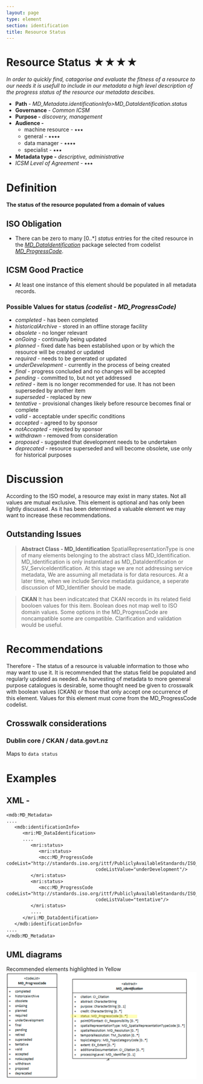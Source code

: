 ```yaml
---
layout: page
type: element
section: identification
title: Resource Status
---
```

# Resource Status ★★★★
*In order to quickly find, catagorise and evaluate the fitness of a resource to our needs it is usefull to include in our metadata a high level description of the progress status of the resource our metadata descibes.*

- **Path** - *MD_Metadata.identificationInfo>MD_DataIdentification.status*
- **Governance** -  *Common ICSM*
- **Purpose -** *discovery, management*
- **Audience -** 
  - machine resource - ⭑⭑⭑
  - general - ⭑⭑⭑⭑
  - data manager - ⭑⭑⭑⭑
  - specialist - ⭑⭑⭑
- **Metadata type -** *descriptive, administrative*
- *ICSM Level of Agreement* - ⭑⭑⭑

# Definition 
**The status of the resource populated from a domain of values** 

## ISO Obligation 
- There can be zero to many [0..\*] *status* entries for the cited resource in the  *[MD_DataIdentification](./class-MD_DataIdentification)* package selected from codelist *[MD_ProgressCode](http://wiki.esipfed.org/index.php/ISO_19115_and_19115-2_CodeList_Dictionaries#MD_ProgressCode)*.

## ICSM Good Practice  
  - At least one instance of this element should be populated in all metadata records.

### Possible Values for **status** *(codelist - MD_ProgressCode)* 
- *completed -* has been completed
- *historicalArchive -* stored in an offline storage facility
- *obsolete -* no longer relevant
- *onGoing -* continually being updated
- *planned -* fixed date has been established upon or by which the resource will be created or updated
- *required -* needs to be generated or updated
- *underDevelopment -* currently in the process of being created
- *final -* progress concluded and no changes will be accepted
- *pending -* committed to, but not yet addressed
- *retired -* item is no longer recommended for use. It has not been superseded by another item
- *superseded -* replaced by new
- *tentative -* provisional changes likely before resource becomes final or complete
- *valid -* acceptable under specific conditions
- *accepted -* agreed to by sponsor
- *notAccepted -* rejected by sponsor
- *withdrawn -* removed from consideration
- *proposed -* suggested that development needs to be undertaken
- *deprecated -* resource superseded and will become obsolete, use only for historical purposes

# Discussion 
According to the ISO model, a resource may exist in many states. Not all values are mutual exclusive. This element is optional and has only been lightly discussed. As it has been determined a valuable element we may want to increase these recommendations.

## Outstanding Issues
> **Abstract Class - MD_Identification**
SpatialRepresentationType is one of many elements belonging to the abstract class MD_Identification.  MD_Identification is only instantiated as MD_DataIdentification or SV_ServiceIdentification. At this stage we are not addressing service metadata, We are assuming all metadata is for data resources. At a later time, when we include Service metadata guidance, a seperate discussion of MD_Identifier should be made.

> **CKAN**
It has been indicatcated that CKAN records in its related field booloen values for this item. Boolean does not map well to ISO domain values. Some options in the MD_ProgressCode are noncampatible some are compatible. Clarification and validation would be useful.

# Recommendations 
Therefore - The status of a resource is valuable information to those who may want to use it. It is recommended that the status field be populated and regularly updated as needed.
As harvesting of metadata to more geeneral purpose catalogues is desirable, some thought need be given to crosswalk with boolean values (CKAN) or those that only accept one occurrence of this element.
Values for this element must come from the MD_ProgressCode codelist. 

## Crosswalk considerations

### Dublin core / CKAN / data.govt.nz
Maps to `data status`

# Examples

## XML -
```
<mdb:MD_Metadata>
....
   <mdb:identificationInfo>
      <mri:MD_DataIdentification>
      ....
         <mri:status>
            <mri:status>
            <mcc:MD_ProgressCode codeList="http://standards.iso.org/ittf/PubliclyAvailableStandards/ISO_19139_Schemas/resources/codelist/ML_gmxCodelists.xml#MD_ProgressCode"
                                 codeListValue="underDevelopment"/>
         </mri:status>
         <mri:status>
            <mcc:MD_ProgressCode codeList="http://standards.iso.org/ittf/PubliclyAvailableStandards/ISO_19139_Schemas/resources/codelist/ML_gmxCodelists.xml#MD_ProgressCode"
                                 codeListValue="tentative"/>
         </mri:status>
         ....
      </mri:MD_DataIdentification>
   </mdb:identificationInfo>
....
</mdb:MD_Metadata>
```

## UML diagrams
Recommended elements highlighted in Yellow
![status](../images/StatusUML.png)
